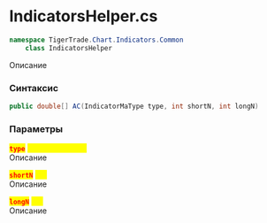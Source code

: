 
# IndicatorsHelper.cs
```csharp
namespace TigerTrade.Chart.Indicators.Common  
    class IndicatorsHelper
```

Описание

### Синтаксис
```csharp
public double[] AC(IndicatorMaType type, int shortN, int longN)
```

### Параметры
<mark style="color:red;">**`type`**</mark> <mark style="color:yellow;">`IndicatorMaType`</mark>  
 Описание  
  
<mark style="color:red;">**`shortN`**</mark> <mark style="color:yellow;">`int`</mark>  
 Описание  
  
<mark style="color:red;">**`longN`**</mark> <mark style="color:yellow;">`int`</mark>  
 Описание  
  

                    
                    